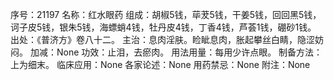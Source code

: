 序号：21197
名称：红水眼药
组成：胡椒5钱，荜茇5钱，干姜5钱，回回黑5钱，诃子皮5钱，银朱5钱，海螵蛸4钱，牡丹皮4钱，丁香4钱，芦荟1钱，硼砂1钱。
出处：《普济方》卷八十二。
主治：息肉淫肤。睑眦息肉，胀起攀丝白睛，隐涩妨闷。
加减：None
功效：止泪，去瘀肉。
用法用量：每用少许点眼。
制备方法：上为细末。
临床应用：None
各家论述：None
用药禁忌：None
附注：None
